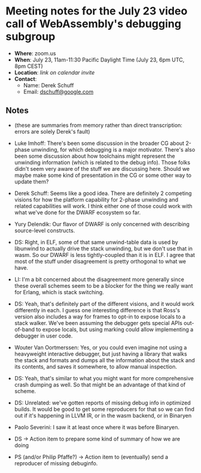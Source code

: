 # Meeting notes for the July 23 video call of WebAssembly's debugging subgroup

- **Where**: zoom.us
- **When**: July 23, 11am-11:30 Pacific Daylight Time (July 23, 6pm UTC, 8pm CEST)
- **Location**: *link on calendar invite*
- **Contact**:
    - Name: Derek Schuff
    - Email: dschuff@google.com
    
## Notes 

* (these are summaries from memory rather than direct transcription: errors are solely Derek's fault)

* Luke Imhoff: There's been some discussion in the broader CG about 2-phase unwinding, for which debugging is a major motivator.
There's also been some discussion about how toolchains might represent the unwinding information (which is related to the debug info).
Those folks didn't seem very aware of the stuff we are discussing here. Should we maybe make some kind of presentation in the CG or some
other way to update them?

* Derek Schuff: Seems like a good idea. There are definitely 2 competing visions for how the platform capability for 2-phase unwinding
and related capabilities will work. I think either one of those could work with what we've done for the DWARF ecosystem so far. 

* Yury Delendik: Our flavor of DWARF is only concerned with describing source-level constructs.

* DS: Right, in ELF, some of that same unwind-table data is used by libunwind to actually drive the stack unwinding, but we don't
use that in wasm. So our DWARF is less tightly-coupled than it is in ELF. I agree that most of the stuff under disagreement is pretty
orthogonal to what we have.

* LI: I'm a bit concerned about the disagreement more generally since these overall schemes seem to be a blocker for the thing we really want
for Erlang, which is stack switching.

* DS: Yeah, that's definitely part of the different visions, and it would work differently in each.
I guess one interesting difference is that Ross's version also includes a way for frames to opt-in to expose locals to a stack walker.
We've been assuming the debugger gets special APIs out-of-band to expose locals, but using marking could allow implementing a debugger
in user code.

* Wouter Van Oortmerssen: Yes, or you could even imagine not using a heavyweight interactive debugger, but just having a library that
walks the stack and formats and dumps all the information about the stack and its contents, and saves it somewhere, to allow manual inspection.

* DS: Yeah, that's similar to what you might want for more comprehensive crash dumping as well. So that might be an advantage of that kind of
scheme.

* DS: Unrelated: we've gotten reports of missing debug info in optimized builds. It would be good to get some reproducers for that so we can
find out if it's happening in LLVM IR, or in the wasm backend, or in Binaryen

* Paolo Severini: I saw it at least once where it was before Binaryen.


* DS -> Action item to prepare some kind of summary of how we are doing 
* PS (and/or Philip Pfaffe?) -> Action item to (eventually) send a reproducer of missing debuginfo.
